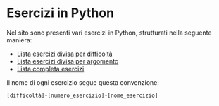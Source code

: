 # Esercizi in Python

Nel sito sono presenti vari esercizi in Python, strutturati nella seguente maniera:
- [Lista esercizi divisa per difficoltà](/it/categories) 
- [Lista esercizi divisa per argomento](/it/tags)
- [Lista completa esercizi](./esercizi/)

Il nome di ogni esercizio segue questa convenzione:

`[difficoltà]-[numero_esercizio]-[nome_esercizio]`
